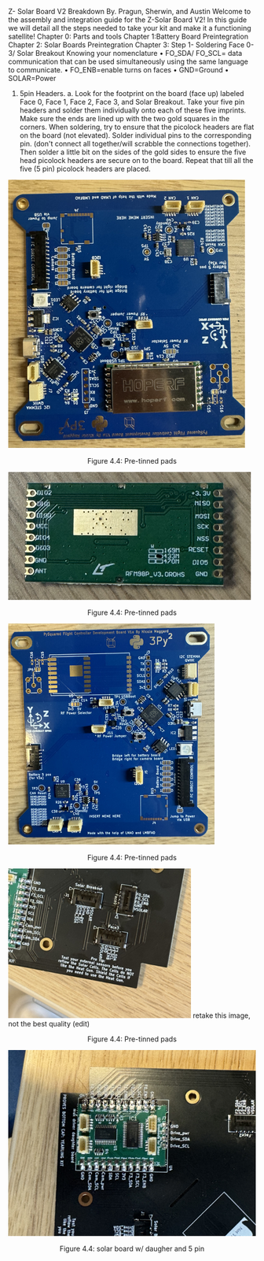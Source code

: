 Z- Solar Board V2 Breakdown
By. Pragun, Sherwin, and Austin 
Welcome to the assembly and integration guide for the Z-Solar Board V2! In this guide we will detail all the steps needed to take your kit and make it a functioning satellite!
Chapter 0: Parts and tools 
Chapter 1:Battery Board Preintegration 
Chapter 2: Solar Boards Preintegration
Chapter 3: 
Step 1- Soldering 
Face 0-3/ Solar Breakout 
Knowing your nomenclature 
•	FO_SDA/ FO_SCL= data communication that can be used simultaneously using the same language to communicate.
•	FO_ENB=enable turns on faces 
•	GND=Ground
•	SOLAR=Power
1.	5pin Headers. 
a.	Look for the footprint on the board (face up) labeled Face 0, Face 1, Face 2, Face 3, and Solar Breakout. Take your five pin headers and solder them individually onto each of these five imprints. Make sure the ends are lined up with the two gold squares in the corners. When soldering, try to ensure that the picolock headers are flat on the board (not elevated). Solder individual pins to the corresponding pin. (don't connect all together/will scrabble the connections together). Then solder a little bit on the sides of the gold sides to ensure the five head picolock headers are secure on to the board. Repeat that till all the five (5 pin) picolock headers are placed.

![Figure 4-4](images/FCR.png)
   <p align="center">Figure 4.4: Pre-tinned pads</p>

   ![Figure 4-4](images/radio1.png)
   <p align="center">Figure 4.4: Pre-tinned pads</p>
   
   ![Figure 4-4](images/FCB.png)
   <p align="center">Figure 4.4: Pre-tinned pads</p>

   ![Figure 4-4](images/5pin.png) retake this image, not the best quality (edit)
   <p align="center">Figure 4.4: Pre-tinned pads</p>

   ![Figure 4-4](images/DBoard.png)
   <p align="center">Figure 4.4: solar board w/ daugher and 5 pin </p>